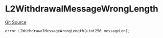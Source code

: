 # L2WithdrawalMessageWrongLength
[Git Source](https://github.com/matter-labs/zksync-contracts/blob/c6e73735b89a4b474234f6471e326125c9069f15/contracts/l1-contracts/common/L1ContractErrors.sol)


```solidity
error L2WithdrawalMessageWrongLength(uint256 messageLen);
```


